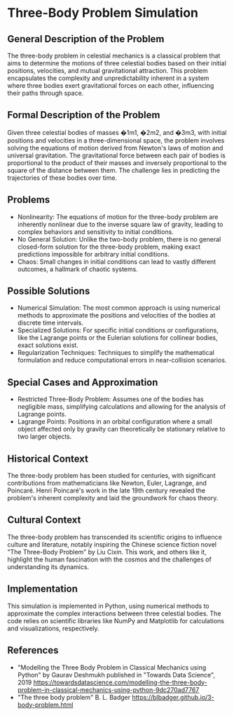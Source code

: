 # Three-Body Problem Simulation

## General Description of the Problem
The three-body problem in celestial mechanics is a classical problem that aims to determine the motions of three celestial bodies based on their initial positions, velocities, and mutual gravitational attraction. This problem encapsulates the complexity and unpredictability inherent in a system where three bodies exert gravitational forces on each other, influencing their paths through space.

## Formal Description of the Problem
Given three celestial bodies of masses �1m1​, �2m2​, and �3m3​, with initial positions and velocities in a three-dimensional space, the problem involves solving the equations of motion derived from Newton's laws of motion and universal gravitation. The gravitational force between each pair of bodies is proportional to the product of their masses and inversely proportional to the square of the distance between them. The challenge lies in predicting the trajectories of these bodies over time.

## Problems
- Nonlinearity: The equations of motion for the three-body problem are inherently nonlinear due to the inverse square law of gravity, leading to complex behaviors and sensitivity to initial conditions.
- No General Solution: Unlike the two-body problem, there is no general closed-form solution for the three-body problem, making exact predictions impossible for arbitrary initial conditions.
- Chaos: Small changes in initial conditions can lead to vastly different outcomes, a hallmark of chaotic systems.

## Possible Solutions
- Numerical Simulation: The most common approach is using numerical methods to approximate the positions and velocities of the bodies at discrete time intervals.
- Specialized Solutions: For specific initial conditions or configurations, like the Lagrange points or the Eulerian solutions for collinear bodies, exact solutions exist.
- Regularization Techniques: Techniques to simplify the mathematical formulation and reduce computational errors in near-collision scenarios.

## Special Cases and Approximation
- Restricted Three-Body Problem: Assumes one of the bodies has negligible mass, simplifying calculations and allowing for the analysis of Lagrange points.
- Lagrange Points: Positions in an orbital configuration where a small object affected only by gravity can theoretically be stationary relative to two larger objects.

## Historical Context
The three-body problem has been studied for centuries, with significant contributions from mathematicians like Newton, Euler, Lagrange, and Poincaré. Henri Poincaré's work in the late 19th century revealed the problem's inherent complexity and laid the groundwork for chaos theory.

## Cultural Context
The three-body problem has transcended its scientific origins to influence culture and literature, notably inspiring the Chinese science fiction novel "The Three-Body Problem" by Liu Cixin. This work, and others like it, highlight the human fascination with the cosmos and the challenges of understanding its dynamics.

## Implementation
This simulation is implemented in Python, using numerical methods to approximate the complex interactions between three celestial bodies. The code relies on scientific libraries like NumPy and Matplotlib for calculations and visualizations, respectively.

## References
- "Modelling the Three Body Problem in Classical Mechanics using Python" by Gaurav Deshmukh published in "Towards Data Science", 2019
   https://towardsdatascience.com/modelling-the-three-body-problem-in-classical-mechanics-using-python-9dc270ad7767
- "The three body problem" B. L. Badger
   https://blbadger.github.io/3-body-problem.html

